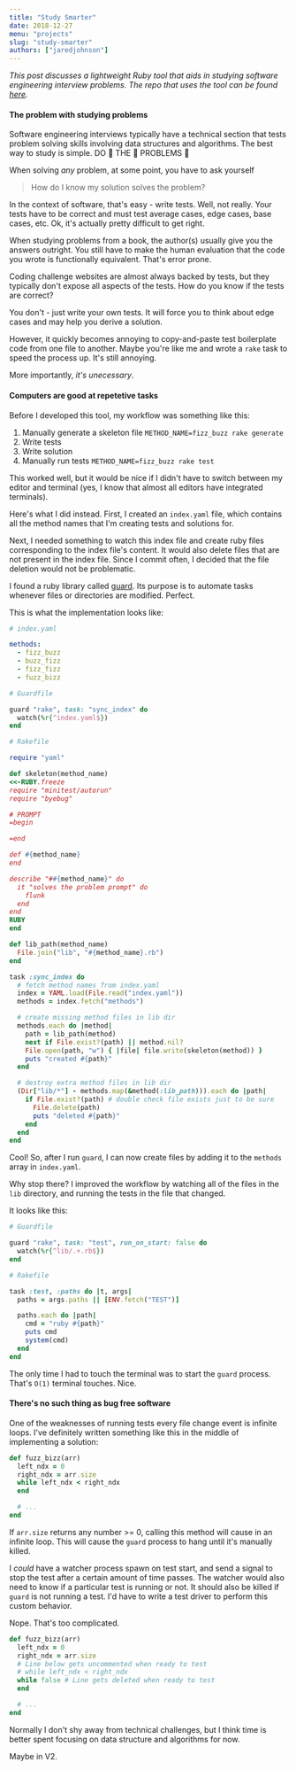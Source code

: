 ```yaml
---
title: "Study Smarter"
date: 2018-12-27
menu: "projects"
slug: "study-smarter"
authors: ["jaredjohnson"]
---
```


_This post discusses a lightweight Ruby tool that aids in studying software engineering interview problems._
_The repo that uses the tool can be found [here](https://github.com/jaredjj3/leetcode)._

#### The problem with studying problems

Software engineering interviews typically have a technical
section that tests problem solving skills involving data structures and algorithms.
The best way to study is simple. DO 👏 THE 👏 PROBLEMS 👏

When solving _any_ problem, at some point, you have to ask yourself

>How do I know my solution solves the problem?

In the context of software, that's easy - write tests. Well, not really. Your tests have to be
correct and must test average cases, edge cases, base cases, etc. Ok, it's actually pretty
difficult to get right.

When studying problems from a book, the author(s) usually give you the answers outright. You still
have to make the human evaluation that the code you wrote is functionally equivalent. That's error prone.

Coding challenge websites are almost always backed by tests, but they typically don't expose all aspects of the
tests. How do you know if the tests are correct?

You don't - just write your own tests. It will force you to think about edge cases and may
help you derive a solution.

However, it quickly becomes annoying to copy-and-paste test boilerplate code from one file to another.
Maybe you're like me and wrote a `rake` task to speed the process up. It's still annoying.

More importantly, _it's unecessary_.

#### Computers are good at repetetive tasks

Before I developed this tool, my workflow was something like this:

1. Manually generate a skeleton file `METHOD_NAME=fizz_buzz rake generate`
2. Write tests
3. Write solution
4. Manually run tests `METHOD_NAME=fizz_buzz rake test`

This worked well, but it would be nice if I didn't have to switch between my editor and
terminal (yes, I know that almost all editors have integrated terminals).

Here's what I did instead. First, I created an `index.yaml` file, which contains all the method names
that I'm creating tests and solutions for.

Next, I needed something to watch this index file and create ruby files corresponding to the index
file's content. It would also delete files that are not present in the index file. Since I commit
often, I decided that the file deletion would not be problematic.

I found a ruby library called [guard](https://github.com/guard/guard). Its purpose is to automate
tasks whenever files or directories are modified. Perfect.

This is what the implementation looks like:

```yaml
# index.yaml

methods:
  - fizz_buzz
  - buzz_fizz
  - fizz_fizz
  - fuzz_bizz
```

```ruby
# Guardfile

guard "rake", task: "sync_index" do
  watch(%r{^index.yaml$})
end
```

```ruby
# Rakefile

require "yaml"

def skeleton(method_name)
<<-RUBY.freeze
require "minitest/autorun"
require "byebug"

# PROMPT
=begin

=end

def #{method_name}
end

describe "##{method_name}" do
  it "solves the problem prompt" do
    flunk
  end
end
RUBY
end

def lib_path(method_name)
  File.join("lib", "#{method_name}.rb")
end

task :sync_index do
  # fetch method names from index.yaml
  index = YAML.load(File.read("index.yaml"))
  methods = index.fetch("methods")

  # create missing method files in lib dir
  methods.each do |method|
    path = lib_path(method)
    next if File.exist?(path) || method.nil?
    File.open(path, "w") { |file| file.write(skeleton(method)) }
    puts "created #{path}"
  end

  # destroy extra method files in lib dir
  (Dir["lib/*"] - methods.map(&method(:lib_path))).each do |path|
    if File.exist?(path) # double check file exists just to be sure
      File.delete(path)
      puts "deleted #{path}"
    end
  end
end
```

Cool! So, after I run `guard`, I can now create files by adding it to the `methods` array in
`index.yaml`.

Why stop there? I improved the workflow by watching all of the files in the `lib` directory, and
running the tests in the file that changed.

It looks like this:

```ruby
# Guardfile

guard "rake", task: "test", run_on_start: false do
  watch(%r{^lib/.+.rb$})
end
```

```ruby
# Rakefile

task :test, :paths do |t, args|
  paths = args.paths || [ENV.fetch("TEST")]

  paths.each do |path|
    cmd = "ruby #{path}"
    puts cmd
    system(cmd)
  end
end
```

The only time I had to touch the terminal was to start the `guard` process. That's `O(1)` terminal
touches. Nice.

#### There's no such thing as bug free software

One of the weaknesses of running tests every file change event is infinite loops. I've
definitely written something like this in the middle of implementing a solution:

```ruby
def fuzz_bizz(arr)
  left_ndx = 0
  right_ndx = arr.size
  while left_ndx < right_ndx
  end

  # ...
end
```

If `arr.size` returns any number >= 0, calling this method will cause in an infinite loop. This
will cause the `guard` process to hang until it's manually killed.

I _could_ have a watcher process spawn on test start, and send a signal to stop the test after
a certain amount of time passes. The watcher would also need to know if a particular test is
running or not. It should also be killed if `guard` is not running a test. I'd have to write a test
driver to perform this custom behavior.

Nope. That's too complicated.

```ruby
def fuzz_bizz(arr)
  left_ndx = 0
  right_ndx = arr.size
  # Line below gets uncommented when ready to test
  # while left_ndx < right_ndx
  while false # Line gets deleted when ready to test
  end

  # ...
end
```

Normally I don't shy away from technical challenges, but I think time is better spent focusing on
data structure and algorithms for now.

Maybe in V2.

